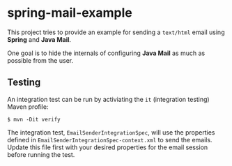 spring-mail-example
===================

This project tries to provide an example for sending a `text/html` email using **Spring** and **Java Mail**.

One goal is to hide the internals of configuring **Java Mail** as much as possible from the user.

## Testing

An integration test can be run by activiating the `it` (integration testing) Maven profile:
```
$ mvn -Dit verify
```

The integration test, `EmailSenderIntegrationSpec`, will use the properties defined in `EmailSenderIntegrationSpec-context.xml` to send the emails.  Update this file first with your desired properties for the email session before running the test.
